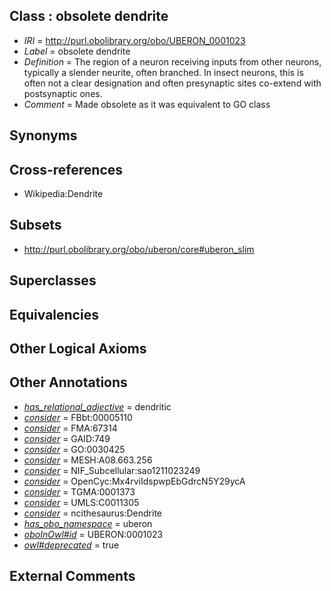 
## Class : obsolete dendrite

 * *IRI* = http://purl.obolibrary.org/obo/UBERON_0001023
 * *Label* = obsolete dendrite
 * *Definition* = The region of a neuron receiving inputs from other neurons, typically a slender neurite, often branched. In insect neurons, this is often not a clear designation and often presynaptic sites co-extend with postsynaptic ones.
 * *Comment* = Made obsolete as it was equivalent to GO class

## Synonyms


## Cross-references

 * Wikipedia:Dendrite

## Subsets

 * http://purl.obolibrary.org/obo/uberon/core#uberon_slim

## Superclasses


## Equivalencies


## Other Logical Axioms


## Other Annotations

 * *[has_relational_adjective](../../UBPROP/07/UBPROP_0000007.md)* = dendritic
 * *[consider](../../er/oboInOwl#consider.md)* = FBbt:00005110
 * *[consider](../../er/oboInOwl#consider.md)* = FMA:67314
 * *[consider](../../er/oboInOwl#consider.md)* = GAID:749
 * *[consider](../../er/oboInOwl#consider.md)* = GO:0030425
 * *[consider](../../er/oboInOwl#consider.md)* = MESH:A08.663.256
 * *[consider](../../er/oboInOwl#consider.md)* = NIF_Subcellular:sao1211023249
 * *[consider](../../er/oboInOwl#consider.md)* = OpenCyc:Mx4rviIdspwpEbGdrcN5Y29ycA
 * *[consider](../../er/oboInOwl#consider.md)* = TGMA:0001373
 * *[consider](../../er/oboInOwl#consider.md)* = UMLS:C0011305
 * *[consider](../../er/oboInOwl#consider.md)* = ncithesaurus:Dendrite
 * *[has_obo_namespace](../../ce/oboInOwl#hasOBONamespace.md)* = uberon
 * *[oboInOwl#id](../../id/oboInOwl#id.md)* = UBERON:0001023
 * *[owl#deprecated](../../ed/owl#deprecated.md)* = true

## External Comments

